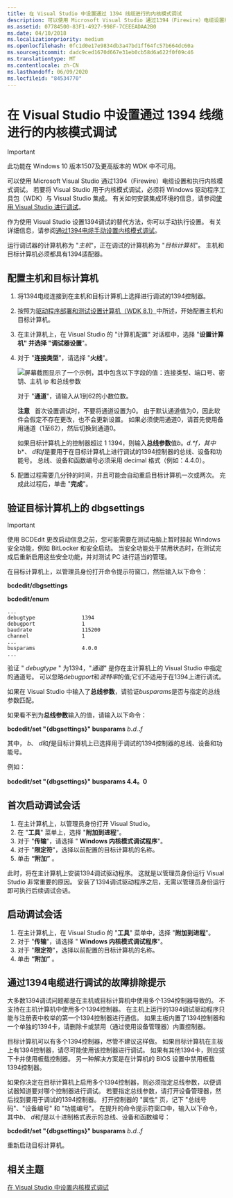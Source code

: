 ```yaml
---
title: 在 Visual Studio 中设置通过 1394 线缆进行的内核模式调试
description: 可以使用 Microsoft Visual Studio 通过1394（Firewire）电缆设置和执行内核模式调试。
ms.assetid: 07784500-83F1-4927-998F-7CEEEADAA2B0
ms.date: 04/10/2018
ms.localizationpriority: medium
ms.openlocfilehash: 0fc1d0e17e9834db3a47bd1ff64fc57b664dc60a
ms.sourcegitcommit: dadc9ced1670d667e31eb0cb58d6a622f0f09c46
ms.translationtype: MT
ms.contentlocale: zh-CN
ms.lasthandoff: 06/09/2020
ms.locfileid: "84534770"
---
```

# <a name="setting-up-kernel-mode-debugging-over-a-1394-cable-in-visual-studio"></a>在 Visual Studio 中设置通过 1394 线缆进行的内核模式调试


> [!IMPORTANT]
> 此功能在 Windows 10 版本1507及更高版本的 WDK 中不可用。
>

可以使用 Microsoft Visual Studio 通过1394（Firewire）电缆设置和执行内核模式调试。 若要将 Visual Studio 用于内核模式调试，必须将 Windows 驱动程序工具包（WDK）与 Visual Studio 集成。 有关如何安装集成环境的信息，请参阅[使用 Visual Studio 进行调试](debugging-using-visual-studio.md)。

作为使用 Visual Studio 设置1394调试的替代方法，你可以手动执行设置。 有关详细信息，请参阅[通过1394电缆手动设置内核模式调试](setting-up-a-1394-cable-connection.md)。

运行调试器的计算机称为 "*主机*"，正在调试的计算机称为 "*目标计算机*"。 主机和目标计算机必须都具有1394适配器。

## <a name="span-idconfiguring_the_host_and_target_computersspanspan-idconfiguring_the_host_and_target_computersspanspan-idconfiguring_the_host_and_target_computersspanconfiguring-the-host-and-target-computers"></a><span id="Configuring_the_host_and_target_computers"></span><span id="configuring_the_host_and_target_computers"></span><span id="CONFIGURING_THE_HOST_AND_TARGET_COMPUTERS"></span>配置主机和目标计算机


1.  将1394电缆连接到在主机和目标计算机上选择进行调试的1394控制器。
2.  按照为[驱动程序部署和测试设置计算机（WDK 8.1）](https://docs.microsoft.com/windows-hardware/drivers/gettingstarted/provision-a-target-computer-wdk-8-1)中所述，开始配置主机和目标计算机。
3.  在主计算机上，在 Visual Studio 的 "计算机配置" 对话框中，选择 "**设置计算机" 并选择 "调试器设置**"。
4.  对于 "**连接类型**"，请选择 "**火线**"。

    ![屏幕截图显示了一个示例，其中包含以下字段的值：连接类型、端口号、密钥、主机 ip 和总线参数](images/setup1394vs.png)

    对于 "**通道**"，请输入从1到62的小数位数。

    **注意**   首次设置调试时，不要将通道设置为0。 由于默认通道值为0，因此软件会假定不存在更改，也不会更新设置。 如果必须使用通道0，请首先使用备用通道（1至62），然后切换到通道0。

    如果目标计算机上的控制器超过 1 1394，则输入**总线参数**值*b*。*d.**f*，其中*b*、 *d*和*f*是要用于在目标计算机上进行调试的1394控制器的总线、设备和功能号。 总线、设备和函数编号必须采用 decimal 格式（例如：4.4.0）。

5.  配置过程需要几分钟的时间，并且可能会自动重启目标计算机一次或两次。 完成此过程后，单击 "**完成**"。

## <a name="span-idverifying_dbgsettings_on_the_target_computerspanspan-idverifying_dbgsettings_on_the_target_computerspanspan-idverifying_dbgsettings_on_the_target_computerspanverifying-dbgsettings-on-the-target-computer"></a><span id="Verifying_dbgsettings_on_the_Target_Computer"></span><span id="verifying_dbgsettings_on_the_target_computer"></span><span id="VERIFYING_DBGSETTINGS_ON_THE_TARGET_COMPUTER"></span>验证目标计算机上的 dbgsettings

> [!IMPORTANT]
> 使用 BCDEdit 更改启动信息之前，您可能需要在测试电脑上暂时挂起 Windows 安全功能，例如 BitLocker 和安全启动。
> 当安全功能处于禁用状态时，在测试完成后重新启用这些安全功能，并对测试 PC 进行适当的管理。

在目标计算机上，以管理员身份打开命令提示符窗口，然后输入以下命令：

**bcdedit/dbgsettings**

**bcdedit/enum**

```console
...
debugtype               1394
debugport               1
baudrate                115200
channel                 1
...
busparams               4.0.0
...
```

验证 " *debugtype* " 为1394，"*通道*" 是你在主计算机上的 Visual Studio 中指定的通道号。 可以忽略*debugport*和*波特率*的值;它们不适用于在1394上进行调试。

如果在 Visual Studio 中输入了**总线参数**，请验证*busparams*是否与指定的总线参数匹配。

如果看不到为**总线参数**输入的值，请输入以下命令：

**bcdedit/set "{dbgsettings}" busparams** <em>b</em>**.**<em>d.</em>**.**<em>f</em>

其中， *b*、 *d*和*f*是目标计算机上已选择用于调试的1394控制器的总线、设备和功能号。

例如：

**bcdedit/set "{dbgsettings}" busparams 4.4。0**

## <a name="span-idstarting_a_debugging_session_for_the_first_timespanspan-idstarting_a_debugging_session_for_the_first_timespanspan-idstarting_a_debugging_session_for_the_first_timespanstarting-a-debugging-session-for-the-first-time"></a><span id="Starting_a_Debugging_Session_for_the_First_Time"></span><span id="starting_a_debugging_session_for_the_first_time"></span><span id="STARTING_A_DEBUGGING_SESSION_FOR_THE_FIRST_TIME"></span>首次启动调试会话


1.  在主计算机上，以管理员身份打开 Visual Studio。
2.  在 "**工具**" 菜单上，选择 "**附加到进程**"。
3.  对于 "**传输**"，请选择 " **Windows 内核模式调试程序**"。
4.  对于 "**限定符**"，选择以前配置的目标计算机的名称。
5.  单击 **“附加”** 。

此时，将在主计算机上安装1394调试驱动程序。 这就是以管理员身份运行 Visual Studio 非常重要的原因。 安装了1394调试驱动程序之后，无需以管理员身份运行即可执行后续调试会话。

## <a name="span-idstarting_the_debugging_sessionspanspan-idstarting_the_debugging_sessionspanstarting-a-debugging-session"></a><span id="starting_the_debugging_session"></span><span id="STARTING_THE_DEBUGGING_SESSION"></span>启动调试会话


1.  在主计算机上，在 Visual Studio 的 "**工具**" 菜单中，选择 "**附加到进程**"。
2.  对于 "**传输**"，请选择 " **Windows 内核模式调试程序**"。
3.  对于 "**限定符**"，选择以前配置的目标计算机的名称。
4.  单击 **“附加”** 。

## <a name="span-idtroubleshooting_tips_for_debugging_over_a_1394_cablespanspan-idtroubleshooting_tips_for_debugging_over_a_1394_cablespantroubleshooting-tips-for-debugging-over-a-1394-cable"></a><span id="troubleshooting_tips_for_debugging_over_a_1394_cable"></span><span id="TROUBLESHOOTING_TIPS_FOR_DEBUGGING_OVER_A_1394_CABLE"></span>通过1394电缆进行调试的故障排除提示


大多数1394调试问题都是在主机或目标计算机中使用多个1394控制器导致的。 不支持在主机计算机中使用多个1394控制器。 在主机上运行的1394调试驱动程序只能与注册表中枚举的第一个1394控制器进行通信。 如果主板内置了1394控制器和一个单独的1394卡，请删除卡或禁用（通过使用设备管理器）内置控制器。

目标计算机可以有多个1394控制器，尽管不建议这样做。 如果目标计算机在主板上有1394控制器，请尽可能使用该控制器进行调试。 如果有其他1394卡，则应拔下卡并使用板载控制器。 另一种解决方案是在计算机的 BIOS 设置中禁用板载1394控制器。

如果你决定在目标计算机上启用多个1394控制器，则必须指定总线参数，以便调试器知道要对哪个控制器进行调试。 若要指定总线参数，请打开设备管理器，然后找到要用于调试的1394控制器。 打开控制器的 "属性" 页，记下 "总线号码"、"设备编号" 和 "功能编号"。 在提升的命令提示符窗口中，输入以下命令，其中*b*、 *d*和*f*是以十进制格式表示的总线、设备和函数编号：

**bcdedit/set "{dbgsettings}" busparams** <em>b</em>**.**<em>d.</em>**.**<em>f</em>

重新启动目标计算机。

## <a name="span-idrelated_topicsspanrelated-topics"></a><span id="related_topics"></span>相关主题


[在 Visual Studio 中设置内核模式调试](setting-up-kernel-mode-debugging-in-visual-studio.md)

 

 






